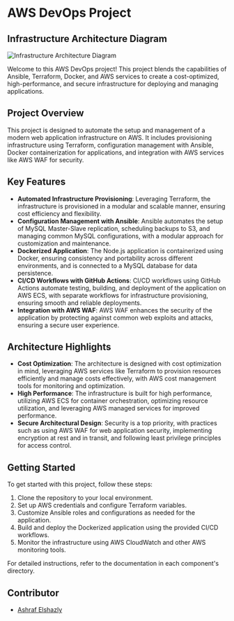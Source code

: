 # AWS DevOps Project

## Infrastructure Architecture Diagram

![Infrastructure Architecture Diagram](Project-Diagram.jpg)

Welcome to this AWS DevOps project! This project blends the capabilities of Ansible, Terraform, Docker, and AWS services to create a cost-optimized, high-performance, and secure infrastructure for deploying and managing applications.

## Project Overview

This project is designed to automate the setup and management of a modern web application infrastructure on AWS. It includes provisioning infrastructure using Terraform, configuration management with Ansible, Docker containerization for applications, and integration with AWS services like AWS WAF for security.

## Key Features

- **Automated Infrastructure Provisioning**: Leveraging Terraform, the infrastructure is provisioned in a modular and scalable manner, ensuring cost efficiency and flexibility.
- **Configuration Management with Ansible**: Ansible automates the setup of MySQL Master-Slave replication, scheduling backups to S3, and managing common MySQL configurations, with a modular approach for customization and maintenance.
- **Dockerized Application**: The Node.js application is containerized using Docker, ensuring consistency and portability across different environments, and is connected to a MySQL database for data persistence.
- **CI/CD Workflows with GitHub Actions**: CI/CD workflows using GitHub Actions automate testing, building, and deployment of the application on AWS ECS, with separate workflows for infrastructure provisioning, ensuring smooth and reliable deployments.
- **Integration with AWS WAF**: AWS WAF enhances the security of the application by protecting against common web exploits and attacks, ensuring a secure user experience.

## Architecture Highlights

- **Cost Optimization**: The architecture is designed with cost optimization in mind, leveraging AWS services like Terraform to provision resources efficiently and manage costs effectively, with AWS cost management tools for monitoring and optimization.
- **High Performance**: The infrastructure is built for high performance, utilizing AWS ECS for container orchestration, optimizing resource utilization, and leveraging AWS managed services for improved performance.
- **Secure Architectural Design**: Security is a top priority, with practices such as using AWS WAF for web application security, implementing encryption at rest and in transit, and following least privilege principles for access control.

## Getting Started

To get started with this project, follow these steps:

1. Clone the repository to your local environment.
2. Set up AWS credentials and configure Terraform variables.
3. Customize Ansible roles and configurations as needed for the application.
4. Build and deploy the Dockerized application using the provided CI/CD workflows.
5. Monitor the infrastructure using AWS CloudWatch and other AWS monitoring tools.

For detailed instructions, refer to the documentation in each component's directory.

## Contributor

- [Ashraf Elshazly](https://github.com/ashrafelshazly)
